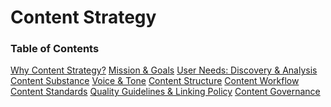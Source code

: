 # Content Strategy

### Table of Contents

[Why Content Strategy?](https://github.com/department-of-veterans-affairs/vets.gov-content-style-guide/blob/master/Content-Strategy-Document/1.%20Why-Content-Strategy.md)
[Mission & Goals](https://github.com/department-of-veterans-affairs/vets.gov-content-style-guide/blob/master/Content-Strategy-Document/2.-Mission-and-Goals.md)
[User Needs: Discovery & Analysis](https://github.com/department-of-veterans-affairs/vets.gov-content-style-guide/blob/master/Content-Strategy-Document/3.-User-Needs-Discovery-and-Analysis.md#3-user-needs-discovery--analysis)
[Content Substance](https://github.com/department-of-veterans-affairs/vets.gov-content-style-guide/blob/master/Content-Strategy-Document/4.-Content-Substance-(What-content-do-we-need%3F).md)
[Voice & Tone](https://github.com/department-of-veterans-affairs/vets.gov-content-style-guide/blob/master/Content-Strategy-Document/5.-Voice-and-Tone.md)
[Content Structure](https://github.com/department-of-veterans-affairs/vets.gov-content-style-guide/blob/master/Content-Strategy-Document/6.-Content-Structure-(How-will-content-be-organized-formatted-and-displayed%3F).md)
[Content Workflow](https://github.com/department-of-veterans-affairs/vets.gov-content-style-guide/blob/master/Content-Strategy-Document/7.-Content-Workflow-(How-is-content-created-and-managed%3F).md)
[Content Standards](https://github.com/department-of-veterans-affairs/vets.gov-content-style-guide/blob/master/Content-Strategy-Document/8.-Content-Standards-(How-will-we-measure-success%3F).md)
[Quality Guidelines & Linking Policy](https://github.com/department-of-veterans-affairs/vets.gov-content-style-guide/blob/master/Content-Strategy-Document/9.-Quality-Guidelines-and-Linking-Policy.md)
[Content Governance](https://github.com/department-of-veterans-affairs/vets.gov-content-style-guide/blob/master/Content-Strategy-Document/10.-Content-Governance-(How-will-content-be-maintained%3F).md)
